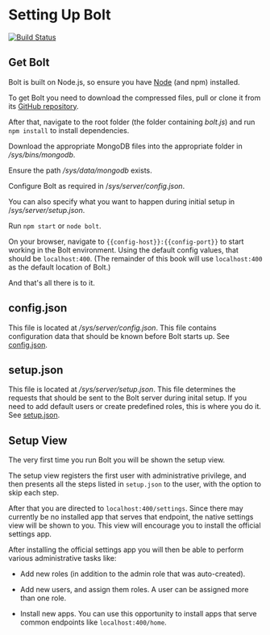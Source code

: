 # Setting Up Bolt

[![Build Status](https://travis-ci.org/Chieze-Franklin/Bolt.js.svg?branch=master)](https://travis-ci.org/Chieze-Franklin/Bolt.js)

## Get Bolt

Bolt is built on Node.js, so ensure you have [Node](https://nodejs.org) \(and npm\) installed.

To get Bolt you need to download the compressed files, pull or clone it from its [GitHub repository](https://github.com/Chieze-Franklin/Bolt.js).

After that, navigate to the root folder \(the folder containing _bolt.js_\) and run `npm install` to install dependencies.

Download the appropriate MongoDB files into the appropriate folder in _/sys/bins/mongodb_.

Ensure the path _/sys/data/mongodb_ exists.

Configure Bolt as required in /_sys/server/config.json_.

You can also specify what you want to happen during initial setup in /_sys/server/setup.json_.

Run `npm start` or `node bolt`.

On your browser, navigate to `{{config-host}}:{{config-port}}` to start working in the Bolt environment. Using the default config values, that should be `localhost:400`. \(The remainder of this book will use `localhost:400` as the default location of Bolt.\)

And that's all there is to it.

## config.json

This file is located at _/sys/server/config.json_. This file contains configuration data that should be known before Bolt starts up. See [config.json](/setting-up-bolt/config.json.md).

## setup.json

This file is located at _/sys/server/setup.json_. This file determines the requests that should be sent to the Bolt server during inital setup. If you need to add default users or create predefined roles, this is where you do it. See [setup.json](/setting-up-bolt/setup.json.md).

## Setup View

The very first time you run Bolt you will be shown the setup view.

The setup view registers the first user with administrative privilege, and then presents all the steps listed in `setup.json` to the user, with the option to skip each step.

After that you are directed to `localhost:400/settings`. Since there may currently be no installed app that serves that endpoint, the native settings view will be shown to you. This view will encourage you to install the official settings app.

After installing the official settings app you will then be able to perform various administrative tasks like:

* Add new roles \(in addition to the admin role that was auto-created\).
* Add new users, and assign them roles. A user can be assigned more than one role.

* Install new apps. You can use this opportunity to install apps that serve common endpoints like `localhost:400/home`.



